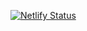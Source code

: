 [![Netlify Status](https://api.netlify.com/api/v1/badges/e14d5fb1-1676-4409-b48b-946e7fff9808/deploy-status)](https://app.netlify.com/sites/fervent-hawking-fe677a/deploys)